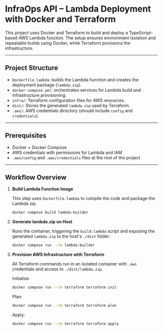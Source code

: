 # InfraOps API – Lambda Deployment with Docker and Terraform

This project uses Docker and Terraform to build and deploy a TypeScript-based AWS Lambda function. The setup ensures environment isolation and repeatable builds using Docker, while Terraform provisions the infrastructure.

---

## Project Structure

- `Dockerfile.lambda`: builds the Lambda function and creates the deployment package (`lambda.zip`).
- `docker-compose.yml`: orchestrates services for Lambda build and infrastructure provisioning.
- `infra/`: Terraform configuration files for AWS resources.
- `dist/`: Stores the generated `lambda.zip` used by Terraform.
- `.aws/`: AWS credentials directory (should include `config` and `credentials`).

---

## Prerequisites

- Docker + Docker Compose
- AWS credentials with permissions for Lambda and IAM
- `.aws/config` and `.aws/credentials` files at the root of the project

---

## Workflow Overview

1.  **Build Lambda Function Image**

    This step uses `Dockerfile.lambda` to compile the code and package the Lambda zip.

    ```bash
    docker compose build lambda-builder
    ```

2.  **Generate lambda.zip on Host**

    Runs the container, triggering the `build:lambda` script and exposing the generated `lambda.zip` to the host's `./dist` folder:

    ```bash
    docker compose run --rm lambda-builder
    ```

3.  **Provision AWS Infrastructure with Terraform**

    All Terraform commands run in an isolated container with `.aws` credentials and access to `./dist/lambda.zip`.

    Initialize:

    ```bash
    docker compose run --rm terraform terraform init
    ```

    Plan:

    ```bash
    docker compose run --rm terraform terraform plan
    ```

    Apply:

    ```bash
    docker compose run --rm terraform terraform apply
    ```